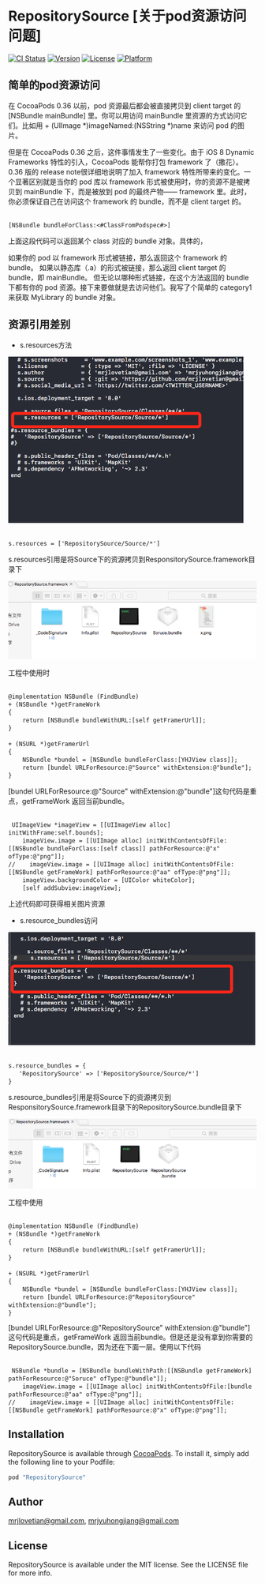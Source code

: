 # RepositorySource [关于pod资源访问问题]

[![CI Status](http://img.shields.io/travis/mrjlovetian@gmail.com/RepositorySource.svg?style=flat)](https://travis-ci.org/mrjlovetian@gmail.com/RepositorySource)
[![Version](https://img.shields.io/cocoapods/v/RepositorySource.svg?style=flat)](http://cocoapods.org/pods/RepositorySource)
[![License](https://img.shields.io/cocoapods/l/RepositorySource.svg?style=flat)](http://cocoapods.org/pods/RepositorySource)
[![Platform](https://img.shields.io/cocoapods/p/RepositorySource.svg?style=flat)](http://cocoapods.org/pods/RepositorySource)

## 简单的pod资源访问
在 CocoaPods 0.36 以前，pod 资源最后都会被直接拷贝到 client target 的 [NSBundle mainBundle] 里。你可以用访问 mainBundle 里资源的方式访问它们。比如用 + (UIImage *)imageNamed:(NSString *)name 来访问 pod 的图片。

但是在 CocoaPods 0.36 之后，这件事情发生了一些变化。由于 iOS 8 Dynamic Frameworks 特性的引入，CocoaPods 能帮你打包 framework 了（撒花）。0.36 版的 release note很详细地说明了加入 framework 特性所带来的变化。一个显著区别就是当你的 pod 库以 framework 形式被使用时，你的资源不是被拷贝到 mainBundle 下，而是被放到 pod 的最终产物—— framework 里。此时，你必须保证自己在访问这个 framework 的 bundle，而不是 client target 的。
<pre><code>
[NSBundle bundleForClass:<#ClassFromPodspec#>]
</pre></code>
上面这段代码可以返回某个 class 对应的 bundle 对象。具体的，

如果你的 pod 以 framework 形式被链接，那么返回这个 framework 的 bundle。
如果以静态库（.a）的形式被链接，那么返回 client target 的 bundle，即 mainBundle。
但无论以哪种形式链接，在这个方法返回的 bundle 下都有你的 pod 资源。接下来要做就是去访问他们。我写了个简单的 category1来获取 MyLibrary 的 bundle 对象。


## 资源引用差别
* s.resources方法

![](/imageSource/resources_method.png)

<pre><code>
s.resources = ['RepositorySource/Source/*']
</pre></code>
s.resources引用是将Source下的资源拷贝到ResponsitorySource.framework目录下

![如图](/imageSource/resources.png)

工程中使用时 
<pre><code>
@implementation NSBundle (FindBundle)
+ (NSBundle *)getFrameWork
{
    return [NSBundle bundleWithURL:[self getFramerUrl]];
}

+ (NSURL *)getFramerUrl
{
    NSBundle *bundel = [NSBundle bundleForClass:[YHJView class]];
    return [bundel URLForResource:@"Source" withExtension:@"bundle"];
}
</pre></code>[bundel URLForResource:@"Source" withExtension:@"bundle"]这句代码是重点，getFrameWork 返回当前bundle。

<pre><code>
 UIImageView *imageView = [[UIImageView alloc] initWithFrame:self.bounds];
    imageView.image = [[UIImage alloc] initWithContentsOfFile:[[NSBundle bundleForClass:[self class]] pathForResource:@"x" ofType:@"png"]];
//    imageView.image = [[UIImage alloc] initWithContentsOfFile:[[NSBundle getFrameWork] pathForResource:@"aa" ofType:@"png"]];
    imageView.backgroundColor = [UIColor whiteColor];
    [self addSubview:imageView];
</pre></code>
上述代码即可获得相关图片资源

* s.resource_bundles访问

 ![](/imageSource/resource_bundles_method.png)
 
<pre><code>
s.resource_bundles = {
   'RepositorySource' => ['RepositorySource/Source/*']
}
</pre></code>
s.resource_bundles引用是将Source下的资源拷贝到ResponsitorySource.framework目录下的RepositorySource.bundle目录下

![如图](/imageSource/resource_bundles.png)

工程中使用
<pre><code>
@implementation NSBundle (FindBundle)
+ (NSBundle *)getFrameWork
{
    return [NSBundle bundleWithURL:[self getFramerUrl]];
}

+ (NSURL *)getFramerUrl
{
    NSBundle *bundel = [NSBundle bundleForClass:[YHJView class]];
    return [bundel URLForResource:@"RepositorySource" withExtension:@"bundle"];
}
</pre></code>[bundel URLForResource:@"RepositorySource" withExtension:@"bundle"]这句代码是重点，getFrameWork 返回当前bundle。但是还是没有拿到你需要的RepositorySource.bundle，因为还在下面一层。使用以下代码
<pre><code>
 NSBundle *bundle = [NSBundle bundleWithPath:[[NSBundle getFrameWork] pathForResource:@"Soruce" ofType:@"bundle"]];
    imageView.image = [[UIImage alloc] initWithContentsOfFile:[bundle pathForResource:@"aa" ofType:@"png"]];
//    imageView.image = [[UIImage alloc] initWithContentsOfFile:[[NSBundle getFrameWork] pathForResource:@"x" ofType:@"png"]];
</pre></code>
## Installation

RepositorySource is available through [CocoaPods](http://cocoapods.org). To install
it, simply add the following line to your Podfile:

```ruby
pod "RepositorySource"
```

## Author

mrjlovetian@gmail.com, mrjyuhongjiang@gmail.com

## License

RepositorySource is available under the MIT license. See the LICENSE file for more info.


